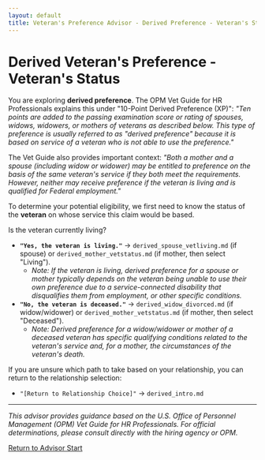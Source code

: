 ```yaml
---
layout: default
title: Veteran's Preference Advisor - Derived Preference - Veteran's Status
---
```


# Derived Veteran's Preference - Veteran's Status

You are exploring **derived preference**. The OPM Vet Guide for HR Professionals explains this under "10-Point Derived Preference (XP)":
*"Ten points are added to the passing examination score or rating of spouses, widows, widowers, or mothers of veterans as described below. This type of preference is usually referred to as "derived preference" because it is based on service of a veteran who is not able to use the preference."*

The Vet Guide also provides important context:
*"Both a mother and a spouse (including widow or widower) may be entitled to preference on the basis of the same veteran's service if they both meet the requirements. However, neither may receive preference if the veteran is living and is qualified for Federal employment."*

To determine your potential eligibility, we first need to know the status of the **veteran** on whose service this claim would be based.

Is the veteran currently living?

*   **`"Yes, the veteran is living."`** -> `derived_spouse_vetliving.md` (if spouse) or `derived_mother_vetstatus.md` (if mother, then select "Living").
    *   *Note: If the veteran is living, derived preference for a spouse or mother typically depends on the veteran being unable to use their own preference due to a service-connected disability that disqualifies them from employment, or other specific conditions.*
*   **`"No, the veteran is deceased."`** -> `derived_widow_divorced.md` (if widow/widower) or `derived_mother_vetstatus.md` (if mother, then select "Deceased").
    *   *Note: Derived preference for a widow/widower or mother of a deceased veteran has specific qualifying conditions related to the veteran's service and, for a mother, the circumstances of the veteran's death.*

If you are unsure which path to take based on your relationship, you can return to the relationship selection:
*   `"[Return to Relationship Choice]"` -> `derived_intro.md`

---
*This advisor provides guidance based on the U.S. Office of Personnel Management (OPM) Vet Guide for HR Professionals. For official determinations, please consult directly with the hiring agency or OPM.*

[Return to Advisor Start](./start.md)
